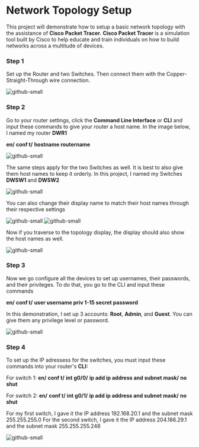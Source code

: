 # Network Topology Setup

This project will demonstrate how to setup a basic network topology with the assistance of **Cisco Packet Tracer.** 
**Cisco Packet Tracer** is a simulation tool built by Cisco to help educate and train individuals on how to build networks across a multitude of devices.

### Step 1
Set up the Router and two Switches. Then connect them with the Copper-Straight-Through wire connection.

![github-small](https://github.com/DerekWongso/Network-Topology/blob/3dfb1fe3b4ef15e55ee5005c8b51e3f2a382cb32/Images/r%26s.png)

### Step 2
Go to your router settings, click the **Command Line Interface** or **CLI** and input these commands to give your router a host name. In the image below, I named my router **DWR1**

**en/**
**conf t/**
**hostname routername**

![github-small](https://github.com/DerekWongso/Network-Topology/blob/3dfb1fe3b4ef15e55ee5005c8b51e3f2a382cb32/Images/dwr1.png)


The same steps apply for the two Switches as well. It is best to also give them host names to keep it orderly. In this project, I named my Switches **DWSW1** and **DWSW2**

![github-small](https://github.com/DerekWongso/Network-Topology/blob/3dfb1fe3b4ef15e55ee5005c8b51e3f2a382cb32/Images/dwsw1.png)

You can also change their display name to match their host names through their respective settings

![github-small](https://github.com/DerekWongso/Network-Topology/blob/3dfb1fe3b4ef15e55ee5005c8b51e3f2a382cb32/Images/display1.png)
![github-small](https://github.com/DerekWongso/Network-Topology/blob/main/Images/display2.png)

Now if you traverse to the topology display, the display should also show the host names as well.

![github-small](https://github.com/DerekWongso/Network-Topology/blob/main/Images/topology.png)

### Step 3
Now we go configure all the devices to set up usernames, their passwords, and their privileges. To do that, you go to the CLI and input these commands

**en/**
**conf t/**
**user username priv 1-15 secret password**

In this demonstration, I set up 3 accounts: **Root**, **Admin**, and **Guest**. You can give them any privilege level or password.

![github-small](https://github.com/DerekWongso/Network-Topology/blob/main/Images/userpw.png)

### Step 4
To set up the IP adressess for the switches, you must input these commands into your router's **CLI:**

For switch 1:
**en/**
**conf t/**
**int g0/0/**
**ip add ip address and subnet mask/**
**no shut**

For switch 2:
**en/**
**conf t/**
**int g0/1/**
**ip add ip address and subnet mask/**
**no shut**

For my first switch, I gave it the IP address 192.168.20.1 and the subnet mask 255.255.255.0
For the second switch, I gave it the IP address 204.186.29.1 and the subnet mask 255.255.255.248

![github-small](https://github.com/DerekWongso/Network-Topology/blob/main/Images/ip.png)
